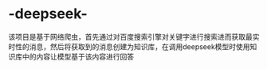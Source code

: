 # -deepseek-
该项目是基于网络爬虫，首先通过对百度搜索引擎对关键字进行搜索进而获取最实时性的消息，然后将获取到的消息创建为知识库，在调用deepseek模型时使用知识库中的内容让模型基于该内容进行回答
